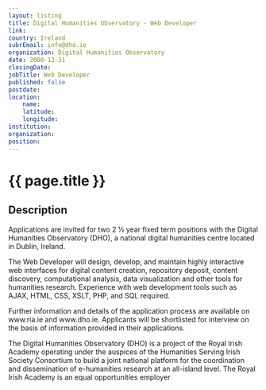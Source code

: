 ```yaml
---
layout: listing
title: Digital Humanities Observatory - Web Developer
link:
country: Ireland
subrEmail: info@dho.ie
organization: Digital Humanities Observatory 
date: 2008-12-31
closingDate: 
jobTitle: Web Developer
published: false
postdate:
location:
	name: 
	latitude: 
	longitude: 
institution: 
organization: 
position: 
--- 
```



# {{ page.title }}

## Description



<p>Applications are invited for two 2 ½ year fixed term positions with the Digital Humanities Observatory (DHO), a national digital humanities centre located in Dublin, Ireland.</p> 

<p>The Web Developer will design, develop, and maintain highly interactive web interfaces for digital content creation, repository deposit, content discovery, computational analysis, data visualization and other tools for humanities research. Experience with web development tools such as AJAX,  HTML, CSS, XSLT, PHP, and SQL required. </p>

<p>Further information and details of the application process are available on www.ria.ie and www.dho.ie.  Applicants will be shortlisted for interview on the basis of information provided in their applications. </p>

<p>The Digital Humanities Observatory (DHO) is a project of the Royal Irish Academy operating under the auspices of the Humanities Serving Irish Society Consortium to build a joint national platform for the coordination and dissemination of e-humanities research at an all-island level.  The Royal Irish Academy is an equal opportunities employer </p>
